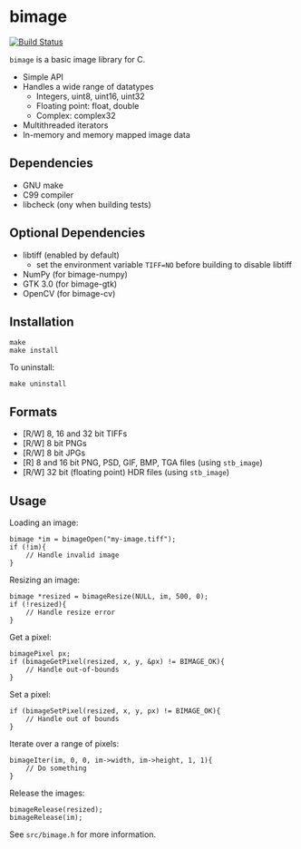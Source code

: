 bimage
======

[![Build Status](https://travis-ci.org/zshipko/bimage.svg?branch=master)](https://travis-ci.org/zshipko/bimage)

`bimage` is a basic image library for C.

* Simple API
* Handles a wide range of datatypes
    - Integers, uint8, uint16, uint32
    - Floating point: float, double
    - Complex: complex32
* Multithreaded iterators
* In-memory and memory mapped image data

## Dependencies

* GNU make
* C99 compiler
* libcheck (ony when building tests)

## Optional Dependencies

* libtiff (enabled by default)
    - set the environment variable `TIFF=NO` before building to disable libtiff
* NumPy (for bimage-numpy)
* GTK 3.0 (for bimage-gtk)
* OpenCV (for bimage-cv)

## Installation

    make
    make install

To uninstall:

    make uninstall

## Formats

* [R/W] 8, 16 and 32 bit TIFFs
* [R/W] 8 bit PNGs
* [R/W] 8 bit JPGs
* [R] 8 and 16 bit PNG, PSD, GIF, BMP, TGA files (using `stb_image`)
* [R/W] 32 bit (floating point) HDR files (using `stb_image`)

## Usage
Loading an image:

    bimage *im = bimageOpen("my-image.tiff");
    if (!im){
        // Handle invalid image
    }

Resizing an image:

    bimage *resized = bimageResize(NULL, im, 500, 0);
    if (!resized){
        // Handle resize error
    }

Get a pixel:

    bimagePixel px;
    if (bimageGetPixel(resized, x, y, &px) != BIMAGE_OK){
        // Handle out-of-bounds
    }

Set a pixel:

    if (bimageSetPixel(resized, x, y, px) != BIMAGE_OK){
        // Handle out of bounds
    }

Iterate over a range of pixels:

    bimageIter(im, 0, 0, im->width, im->height, 1, 1){
        // Do something
    }

Release the images:

    bimageRelease(resized);
    bimageRelease(im);

See `src/bimage.h` for more information.
